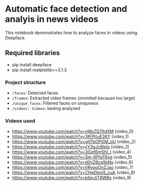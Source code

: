 # Automatic face detection and analyis in news videos

This notebook demonstrates how to analyze faces in videos using Deepface.

## Required libraries
- pip install deepface
- pip install matplotlib==3.1.3

### Project structure

- `/faces`: Detected faces
- `/frames`: Extracted video frames (ommited because too large)
- `/unique_faces`: Filtered faces on uniquness
- `/videos: Videos`: beeing analyzed


### Videos used
- https://www.youtube.com/watch?v=yMpZQ7ltdXM (video_0)
- https://www.youtube.com/watch?v=3tFPttuE36Y (video_1)
- https://www.youtube.com/watch?v=ghTbOPGM_qU (video_2)
- https://www.youtube.com/watch?v=yY3gJc8Ipls (video_3)
- https://www.youtube.com/watch?v=3Gqf6mStV_I (video_4)
- https://www.youtube.com/watch?v=Sm-6PIgT6yg (video_5)
- https://www.youtube.com/watch?v=d0vZ6cq9sNs (video_6)
- https://www.youtube.com/watch?v=VRyqoOnZJao (video_7)
- https://www.youtube.com/watch?v=CHeDkmS_cuA (video_8)
- https://www.youtube.com/watch?v=kibnJiT8WBs (video_9)
